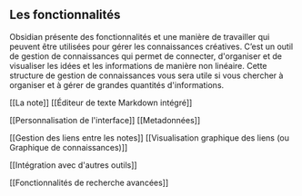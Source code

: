## Les fonctionnalités

Obsidian présente des fonctionnalités et une manière de travailler qui peuvent être utilisées pour gérer les connaissances créatives. C’est un outil de gestion de connaissances qui permet de connecter, d'organiser et de visualiser les idées et les informations de manière non linéaire. Cette structure de gestion de connaissances vous sera utile si vous chercher à organiser et à gérer de grandes quantités d'informations.

[[La note]]
[[Éditeur de texte Markdown intégré]]

[[Personnalisation de l'interface]]
[[Metadonnées]]


[[Gestion des liens entre les notes]]
[[Visualisation graphique des liens (ou Graphique de connaissances)]]



[[Intégration avec d'autres outils]]


[[Fonctionnalités de recherche avancées]]